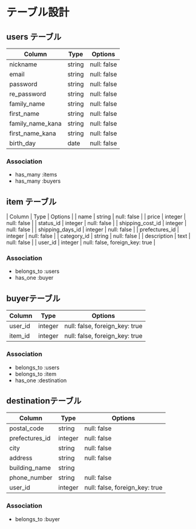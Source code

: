 # テーブル設計

## users テーブル

| Column           | Type   | Options     |
| ---------------- | ------ | ----------- |
| nickname         | string | null: false |
| email            | string | null: false |
| password         | string | null: false |
| re_password      | string | null: false |
| family_name      | string | null: false |
| first_name       | string | null: false |
| family_name_kana | string | null: false |
| first_name_kana  | string | null: false |
| birth_day        | date   | null: false |

### Association

- has_many :items
- has_many :buyers

## item テーブル

| Column            | Type    | Options                        |
| name              | string  | null: false                    |
| price             | integer | null: false                    |
| status_id         | integer | null: false                    |
| shipping_cost_id  | integer | null: false                    |
| shipping_days_id  | integer | null: false                    |
| prefectures_id    | integer | null: false                    |
| category_id       | string  | null: false                    |
| description       | text    | null: false                    |
| user_id           | integer | null: false, foreign_key: true |

### Association

- belongs_to :users
- has_one :buyer

## buyerテーブル

| Column    | Type    | Options                        |
| --------- | ------- | ------------------------------ |
| user_id   | integer | null: false, foreign_key: true |
| item_id   | integer | null: false, foreign_key: true |

### Association

- belongs_to :users
- belongs_to :item
- has_one :destination

##  destinationテーブル

| Column         | Type    | Options                        |
| -------------- | ------- | ------------------------------ |
| postal_code    | string  | null: false                    |
| prefectures_id | integer | null: false                    |
| city           | string  | null: false                    |
| address        | string  | null: false                    |
| building_name  | string  |                                |
| phone_number   | string  | null: false                    |
| user_id        | integer | null: false, foreign_key: true |

### Association

- belongs_to :buyer